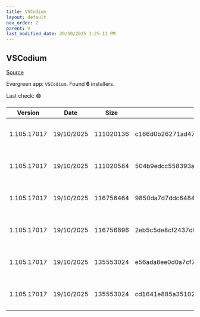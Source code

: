 ```yaml
---
title: VSCodium
layout: default
nav_order: 2
parent: V
last_modified_date: 20/10/2025 1:25:11 PM
---
```


## VSCodium

[Source](https://vscodium.com)

Evergreen app: `VSCodium`. Found **6** installers.

Last check: 🟢

| Version     | Date       | Size      | Sha256                                                           | Architecture | InstallerType | Type | URI                                                                                                                                                                                                                                  |
| ----------- | ---------- | --------- | ---------------------------------------------------------------- | ------------ | ------------- | ---- | ------------------------------------------------------------------------------------------------------------------------------------------------------------------------------------------------------------------------------------ |
| 1.105.17017 | 19/10/2025 | 111020136 | c166d0b26271ad473143dd90fcf8465941390b6deaf519fd802445631e8217cc | ARM64        | Default       | exe  | [https://github.com/VSCodium/vscodium/releases/download/1.105.17017/VSCodiumSetup-arm64-1.105.17017.exe](https://github.com/VSCodium/vscodium/releases/download/1.105.17017/VSCodiumSetup-arm64-1.105.17017.exe)                     |
| 1.105.17017 | 19/10/2025 | 111020584 | 504b9edcc558393acb6d53ad85652e7b717b03d664a3dcfa5db2c9fb245de3f7 | ARM64        | User          | exe  | [https://github.com/VSCodium/vscodium/releases/download/1.105.17017/VSCodiumUserSetup-arm64-1.105.17017.exe](https://github.com/VSCodium/vscodium/releases/download/1.105.17017/VSCodiumUserSetup-arm64-1.105.17017.exe)             |
| 1.105.17017 | 19/10/2025 | 116756464 | 9850da7d7ddc64849242b8e42c715e40a3416c841a15b7fac727e87adeb6f4cf | x64          | Default       | exe  | [https://github.com/VSCodium/vscodium/releases/download/1.105.17017/VSCodiumSetup-x64-1.105.17017.exe](https://github.com/VSCodium/vscodium/releases/download/1.105.17017/VSCodiumSetup-x64-1.105.17017.exe)                         |
| 1.105.17017 | 19/10/2025 | 116756896 | 2eb5c5de8cf2437df911de4748ff79f344715d693b73761cc263ba54cc9934bd | x64          | User          | exe  | [https://github.com/VSCodium/vscodium/releases/download/1.105.17017/VSCodiumUserSetup-x64-1.105.17017.exe](https://github.com/VSCodium/vscodium/releases/download/1.105.17017/VSCodiumUserSetup-x64-1.105.17017.exe)                 |
| 1.105.17017 | 19/10/2025 | 135553024 | e56ada8ee0d0a7cf7034faed4985edd845b4bd9ebb9005ffb6dbf4ea5205a425 | x64          | Default       | msi  | [https://github.com/VSCodium/vscodium/releases/download/1.105.17017/VSCodium-x64-1.105.17017.msi](https://github.com/VSCodium/vscodium/releases/download/1.105.17017/VSCodium-x64-1.105.17017.msi)                                   |
| 1.105.17017 | 19/10/2025 | 135553024 | cd1641e885a351025b68978c268dfec90f2430c09d1be1abe3d78cd54310b302 | x64          | Default       | msi  | [https://github.com/VSCodium/vscodium/releases/download/1.105.17017/VSCodium-x64-updates-disabled-1.105.17017.msi](https://github.com/VSCodium/vscodium/releases/download/1.105.17017/VSCodium-x64-updates-disabled-1.105.17017.msi) |

